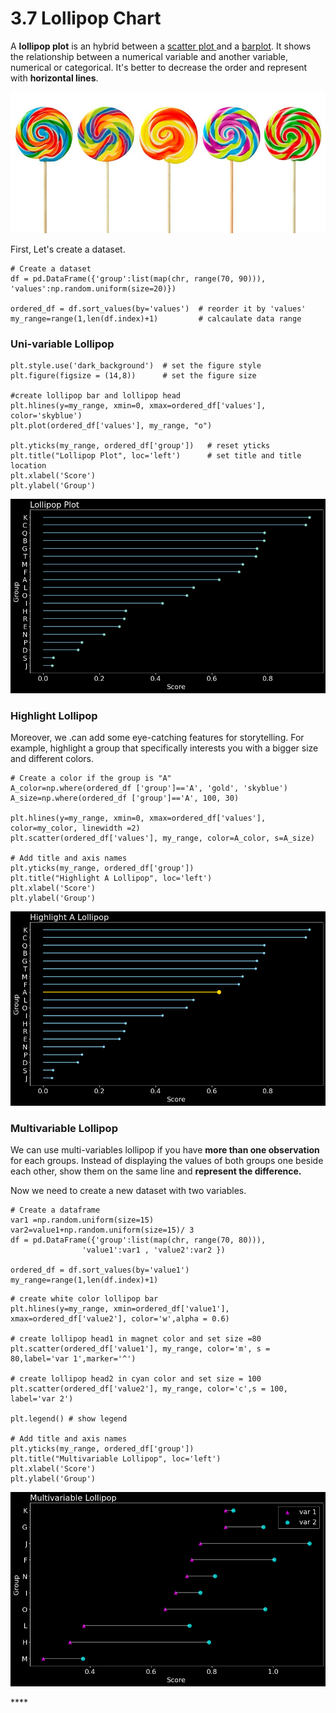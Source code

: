 # 3.7 Lollipop Chart

A **lollipop plot** is an hybrid between a [scatter plot ](1.5-pie-chart-plot.md)and a [barplot](1.3-column-chart-plot.md). It shows the relationship between a numerical variable and another variable, numerical or categorical. It's better to decrease the order and represent with **horizontal lines**.

![](../.gitbook/assets/lollipop.jpg)

First, Let's create a dataset. 

```text
# Create a dataset
df = pd.DataFrame({'group':list(map(chr, range(70, 90))), 'values':np.random.uniform(size=20)})

ordered_df = df.sort_values(by='values')  # reorder it by 'values'   
my_range=range(1,len(df.index)+1)         # calcaulate data range
```

### Uni-variable Lollipop

```text
plt.style.use('dark_background')  # set the figure style 
plt.figure(figsize = (14,8))      # set the figure size

#create lollipop bar and lollipop head  
plt.hlines(y=my_range, xmin=0, xmax=ordered_df['values'], color='skyblue')
plt.plot(ordered_df['values'], my_range, "o") 

plt.yticks(my_range, ordered_df['group'])   # reset yticks 
plt.title("Lollipop Plot", loc='left')      # set title and title location
plt.xlabel('Score')
plt.ylabel('Group')
```

![Figure: Uni-variable Lollipop](../.gitbook/assets/uni-lollipop.png)

### Highlight Lollipop

Moreover,  we .can add some eye-catching features for storytelling. For example,  highlight a group that specifically interests you with a bigger size and different colors.

```text
# Create a color if the group is "A"
A_color=np.where(ordered_df ['group']=='A', 'gold', 'skyblue')
A_size=np.where(ordered_df ['group']=='A', 100, 30)

plt.hlines(y=my_range, xmin=0, xmax=ordered_df['values'], color=my_color, linewidth =2)
plt.scatter(ordered_df['values'], my_range, color=A_color, s=A_size)
 
# Add title and axis names
plt.yticks(my_range, ordered_df['group'])
plt.title("Highlight A Lollipop", loc='left')
plt.xlabel('Score')
plt.ylabel('Group')
```

![Figure: Highlight Lollipop](../.gitbook/assets/highlight-lollipop.png)

### Multivariable Lollipop

We can use multi-variables lollipop if you have **more than one observation** for each groups. Instead of displaying the values of both groups one beside each other, show them on the same line and **represent the difference.**

Now we need to create a new dataset with two variables.

```text
# Create a dataframe
var1 =np.random.uniform(size=15)
var2=value1+np.random.uniform(size=15)/ 3
df = pd.DataFrame({'group':list(map(chr, range(70, 80))), 
                'value1':var1 , 'value2':var2 })
 
ordered_df = df.sort_values(by='value1')
my_range=range(1,len(df.index)+1)
```

```text
# create white color lollipop bar
plt.hlines(y=my_range, xmin=ordered_df['value1'], xmax=ordered_df['value2'], color='w',alpha = 0.6)

# create lollipop head1 in magnet color and set size =80
plt.scatter(ordered_df['value1'], my_range, color='m', s = 80,label='var 1',marker='^')

# create lollipop head2 in cyan color and set size = 100 
plt.scatter(ordered_df['value2'], my_range, color='c',s = 100, label='var 2')

plt.legend() # show legend 
 
# Add title and axis names
plt.yticks(my_range, ordered_df['group'])
plt.title("Multivariable Lollipop", loc='left')
plt.xlabel('Score')
plt.ylabel('Group')
```

![Figure: Multivariable Lollipop](../.gitbook/assets/multivariable-lollipop.png)

\*\*\*\*



